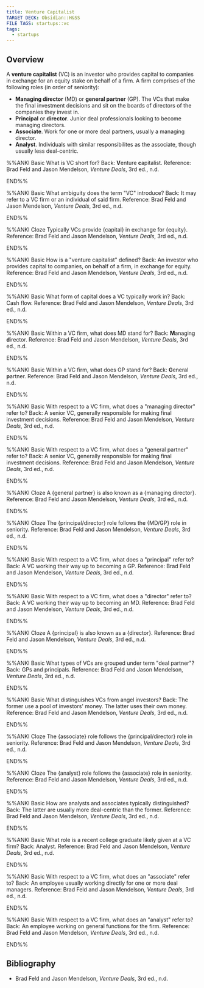```yaml
---
title: Venture Capitalist
TARGET DECK: Obsidian::H&SS
FILE TAGS: startups::vc
tags:
  - startups
---
```


## Overview

A **venture capitalist** (VC) is an investor who provides capital to companies in exchange for an equity stake on behalf of a firm. A firm comprises of the following roles (in order of seniority):

* **Managing director** (MD) or **general partner** (GP). The VCs that make the final investment decisions and sit on the boards of directors of the companies they invest in.
* **Principal** or **director**. Junior deal professionals looking to become managing directors.
* **Associate**. Work for one or more deal partners, usually a managing director.
* **Analyst**. Individuals with similar responsibilites as the associate, though usually less deal-centric.

%%ANKI
Basic
What is VC short for?
Back: **V**enture **c**apitalist.
Reference: Brad Feld and Jason Mendelson, _Venture Deals_, 3rd ed., n.d.
<!--ID: 1718878788273-->
END%%

%%ANKI
Basic
What ambiguity does the term "VC" introduce?
Back: It may refer to a VC firm or an individual of said firm.
Reference: Brad Feld and Jason Mendelson, _Venture Deals_, 3rd ed., n.d.
<!--ID: 1718878788303-->
END%%

%%ANKI
Cloze
Typically VCs provide {capital} in exchange for {equity}.
Reference: Brad Feld and Jason Mendelson, _Venture Deals_, 3rd ed., n.d.
<!--ID: 1718878788311-->
END%%

%%ANKI
Basic
How is a "venture capitalist" defined?
Back: An investor who provides capital to companies, on behalf of a firm, in exchange for equity.
Reference: Brad Feld and Jason Mendelson, _Venture Deals_, 3rd ed., n.d.
<!--ID: 1718878788328-->
END%%

%%ANKI
Basic
What form of capital does a VC typically work in?
Back: Cash flow.
Reference: Brad Feld and Jason Mendelson, _Venture Deals_, 3rd ed., n.d.
<!--ID: 1718878788334-->
END%%

%%ANKI
Basic
Within a VC firm, what does MD stand for?
Back: **M**anaging **d**irector.
Reference: Brad Feld and Jason Mendelson, _Venture Deals_, 3rd ed., n.d.
<!--ID: 1718878788338-->
END%%

%%ANKI
Basic
Within a VC firm, what does GP stand for?
Back: **G**eneral **p**artner.
Reference: Brad Feld and Jason Mendelson, _Venture Deals_, 3rd ed., n.d.
<!--ID: 1718878788342-->
END%%

%%ANKI
Basic
With respect to a VC firm, what does a "managing director" refer to?
Back: A senior VC, generally responsible for making final investment decisions.
Reference: Brad Feld and Jason Mendelson, _Venture Deals_, 3rd ed., n.d.
<!--ID: 1718879311552-->
END%%

%%ANKI
Basic
With respect to a VC firm, what does a "general partner" refer to?
Back: A senior VC, generally responsible for making final investment decisions.
Reference: Brad Feld and Jason Mendelson, _Venture Deals_, 3rd ed., n.d.
<!--ID: 1718878788345-->
END%%

%%ANKI
Cloze
A {general partner} is also known as a {managing director}.
Reference: Brad Feld and Jason Mendelson, _Venture Deals_, 3rd ed., n.d.
<!--ID: 1718878788348-->
END%%

%%ANKI
Cloze
The {principal/director} role follows the {MD/GP} role in seniority.
Reference: Brad Feld and Jason Mendelson, _Venture Deals_, 3rd ed., n.d.
<!--ID: 1718878788353-->
END%%

%%ANKI
Basic
With respect to a VC firm, what does a "principal" refer to?
Back: A VC working their way up to becoming a GP.
Reference: Brad Feld and Jason Mendelson, _Venture Deals_, 3rd ed., n.d.
<!--ID: 1718878788357-->
END%%

%%ANKI
Basic
With respect to a VC firm, what does a "director" refer to?
Back: A VC working their way up to becoming an MD.
Reference: Brad Feld and Jason Mendelson, _Venture Deals_, 3rd ed., n.d.
<!--ID: 1718879311558-->
END%%

%%ANKI
Cloze
A {principal} is also known as a {director}.
Reference: Brad Feld and Jason Mendelson, _Venture Deals_, 3rd ed., n.d.
<!--ID: 1718878788361-->
END%%

%%ANKI
Basic
What types of VCs are grouped under term "deal partner"?
Back: GPs and principals.
Reference: Brad Feld and Jason Mendelson, _Venture Deals_, 3rd ed., n.d.
<!--ID: 1718878788368-->
END%%

%%ANKI
Basic
What distinguishes VCs from angel investors?
Back: The former use a pool of investors' money. The latter uses their own money.
Reference: Brad Feld and Jason Mendelson, _Venture Deals_, 3rd ed., n.d.
<!--ID: 1718879311563-->
END%%

%%ANKI
Cloze
The {associate} role follows the {principal/director} role in seniority.
Reference: Brad Feld and Jason Mendelson, _Venture Deals_, 3rd ed., n.d.
<!--ID: 1718879311566-->
END%%

%%ANKI
Cloze
The {analyst} role follows the {associate} role in seniority.
Reference: Brad Feld and Jason Mendelson, _Venture Deals_, 3rd ed., n.d.
<!--ID: 1718879311572-->
END%%

%%ANKI
Basic
How are analysts and associates typically distinguished?
Back: The latter are usually more deal-centric than the former.
Reference: Brad Feld and Jason Mendelson, _Venture Deals_, 3rd ed., n.d.
<!--ID: 1718879311577-->
END%%

%%ANKI
Basic
What role is a recent college graduate likely given at a VC firm?
Back: Analyst.
Reference: Brad Feld and Jason Mendelson, _Venture Deals_, 3rd ed., n.d.
<!--ID: 1718879311581-->
END%%

%%ANKI
Basic
With respect to a VC firm, what does an "associate" refer to?
Back: An employee usually working directly for one or more deal managers.
Reference: Brad Feld and Jason Mendelson, _Venture Deals_, 3rd ed., n.d.
<!--ID: 1718879311586-->
END%%

%%ANKI
Basic
With respect to a VC firm, what does an "analyst" refer to?
Back: An employee working on general functions for the firm.
Reference: Brad Feld and Jason Mendelson, _Venture Deals_, 3rd ed., n.d.
<!--ID: 1718879311590-->
END%%

## Bibliography

* Brad Feld and Jason Mendelson, _Venture Deals_, 3rd ed., n.d.